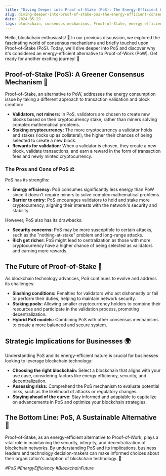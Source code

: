 ```yaml
---
title: "Diving Deeper into Proof-of-Stake (PoS): The Energy-Efficient Consensus Mechanism"
slug: diving-deeper-into-proof-of-stake-pos-the-energy-efficient-consensus-mechanism
date: 2024-05-29
tags: blockchain, consensus mechanisms, Proof-of-Stake, energy efficiency
---
```


Hello, blockchain enthusiasts! 🌟 In our previous discussion, we explored the fascinating world of consensus mechanisms and briefly touched upon Proof-of-Stake (PoS). Today, we'll dive deeper into PoS and discover why it's considered an energy-efficient alternative to Proof-of-Work (PoW). Get ready for another exciting journey! 🚀

## Proof-of-Stake (PoS): A Greener Consensus Mechanism 🌿

Proof-of-Stake, an alternative to PoW, addresses the energy consumption issue by taking a different approach to transaction validation and block creation:

- **Validators, not miners:** In PoS, validators are chosen to create new blocks based on their cryptocurrency stake, rather than miners solving complex mathematical problems.
- **Staking cryptocurrency:** The more cryptocurrency a validator holds and stakes (locks up as collateral), the higher their chances of being selected to create a new block.
- **Rewards for validation:** When a validator is chosen, they create a new block, validate transactions, and earn a reward in the form of transaction fees and newly minted cryptocurrency.

### The Pros and Cons of PoS ⚖️

PoS has its strengths:

- **Energy efficiency:** PoS consumes significantly less energy than PoW since it doesn't require miners to solve complex mathematical problems.
- **Barrier to entry:** PoS encourages validators to hold and stake more cryptocurrency, aligning their interests with the network's security and stability.

However, PoS also has its drawbacks:

- **Security concerns:** PoS may be more susceptible to certain attacks, such as the "nothing-at-stake" problem and long-range attacks.
- **Rich get richer:** PoS might lead to centralization as those with more cryptocurrency have a higher chance of being selected as validators and earning more rewards.

## The Future of Proof-of-Stake 🔮

As blockchain technology advances, PoS continues to evolve and address its challenges:

- **Slashing conditions:** Penalties for validators who act dishonestly or fail to perform their duties, helping to maintain network security.
- **Staking pools:** Allowing smaller cryptocurrency holders to combine their resources and participate in the validation process, promoting decentralization.
- **Hybrid PoS models:** Combining PoS with other consensus mechanisms to create a more balanced and secure system.

## Strategic Implications for Businesses 🌍

Understanding PoS and its energy-efficient nature is crucial for businesses looking to leverage blockchain technology:

- **Choosing the right blockchain:** Select a blockchain that aligns with your use case, considering factors like energy efficiency, security, and decentralization.
- **Assessing risks:** Comprehend the PoS mechanism to evaluate potential risks, such as the likelihood of attacks or regulatory changes.
- **Staying ahead of the curve:** Stay informed and adaptable to capitalize on advancements in PoS and optimize your blockchain strategies.

## The Bottom Line: PoS, A Sustainable Alternative 🌟

Proof-of-Stake, as an energy-efficient alternative to Proof-of-Work, plays a vital role in maintaining the security, integrity, and decentralization of blockchain networks. By understanding PoS and its implications, business leaders and technology decision-makers can make informed choices about their organization's adoption of blockchain technology. 🚀

*#PoS #EnergyEfficiency #BlockchainFuture*